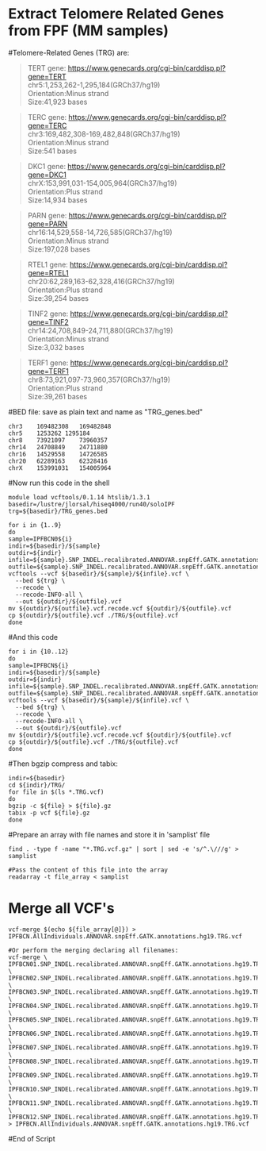 # Extract Telomere Related Genes from FPF (MM samples)

#Telomere-Related Genes (TRG) are:
<br>
> TERT gene: https://www.genecards.org/cgi-bin/carddisp.pl?gene=TERT<br>
chr5:1,253,262-1,295,184(GRCh37/hg19)<br>
Orientation:Minus strand<br>
Size:41,923 bases<br>

> TERC gene: https://www.genecards.org/cgi-bin/carddisp.pl?gene=TERC<br>
chr3:169,482,308-169,482,848(GRCh37/hg19)<br>
Orientation:Minus strand<br>
Size:541 bases<br>

> DKC1 gene: https://www.genecards.org/cgi-bin/carddisp.pl?gene=DKC1<br>
chrX:153,991,031-154,005,964(GRCh37/hg19)<br>
Orientation:Plus strand<br>
Size:14,934 bases<br>

> PARN gene: https://www.genecards.org/cgi-bin/carddisp.pl?gene=PARN<br>
chr16:14,529,558-14,726,585(GRCh37/hg19)<br>
Orientation:Minus strand<br>
Size:197,028 bases<br>

> RTEL1 gene: https://www.genecards.org/cgi-bin/carddisp.pl?gene=RTEL1<br>
chr20:62,289,163-62,328,416(GRCh37/hg19)<br>
Orientation:Plus strand<br>
Size:39,254 bases<br>

> TINF2 gene: https://www.genecards.org/cgi-bin/carddisp.pl?gene=TINF2<br>
chr14:24,708,849-24,711,880(GRCh37/hg19)<br>
Orientation:Minus strand<br>
Size:3,032 bases<br>

> TERF1 gene: https://www.genecards.org/cgi-bin/carddisp.pl?gene=TERF1<br>
chr8:73,921,097-73,960,357(GRCh37/hg19)<br>
Orientation:Plus strand<br>
Size:39,261 bases<br>

#BED file: save as plain text and name as "TRG_genes.bed"<br>
```[Bash]
chr3	169482308	169482848
chr5	1253262	1295184
chr8	73921097	73960357
chr14	24708849	24711880
chr16	14529558	14726585
chr20	62289163	62328416
chrX	153991031	154005964
```

#Now run this code in the shell
```[Bash]
module load vcftools/0.1.14 htslib/1.3.1
basedir=/lustre/jlorsal/hiseq4000/run40/soloIPF
trg=${basedir}/TRG_genes.bed

for i in {1..9}
do
sample=IPFBCN0${i}
indir=${basedir}/${sample}
outdir=${indir}
infile=${sample}.SNP_INDEL.recalibrated.ANNOVAR.snpEff.GATK.annotations.hg19
outfile=${sample}.SNP_INDEL.recalibrated.ANNOVAR.snpEff.GATK.annotations.hg19.TRG
vcftools --vcf ${basedir}/${sample}/${infile}.vcf \
  --bed ${trg} \
  --recode \
  --recode-INFO-all \
  --out ${outdir}/${outfile}.vcf
mv ${outdir}/${outfile}.vcf.recode.vcf ${outdir}/${outfile}.vcf
cp ${outdir}/${outfile}.vcf ./TRG/${outfile}.vcf
done
```
#And this code
```
for i in {10..12}
do
sample=IPFBCN${i}
indir=${basedir}/${sample}
outdir=${indir}
infile=${sample}.SNP_INDEL.recalibrated.ANNOVAR.snpEff.GATK.annotations.hg19
outfile=${sample}.SNP_INDEL.recalibrated.ANNOVAR.snpEff.GATK.annotations.hg19.TRG
vcftools --vcf ${basedir}/${sample}/${infile}.vcf \
  --bed ${trg} \
  --recode \
  --recode-INFO-all \
  --out ${outdir}/${outfile}.vcf
mv ${outdir}/${outfile}.vcf.recode.vcf ${outdir}/${outfile}.vcf
cp ${outdir}/${outfile}.vcf ./TRG/${outfile}.vcf
done
```

#Then bgzip compress and tabix:
```[Bash]
indir=${basedir}
cd ${indir}/TRG/
for file in $(ls *.TRG.vcf)
do
bgzip -c ${file} > ${file}.gz
tabix -p vcf ${file}.gz
done
```

#Prepare an array with file names and store it in 'samplist' file
```[Bash]
find . -type f -name "*.TRG.vcf.gz" | sort | sed -e 's/^.\///g' > samplist

#Pass the content of this file into the array
readarray -t file_array < samplist
```

# Merge all VCF's
```[Bash]
vcf-merge $(echo ${file_array[@]}) > IPFBCN.AllIndividuals.ANNOVAR.snpEff.GATK.annotations.hg19.TRG.vcf

#Or perform the merging declaring all filenames:
vcf-merge \
IPFBCN01.SNP_INDEL.recalibrated.ANNOVAR.snpEff.GATK.annotations.hg19.TRG.vcf.gz \
IPFBCN02.SNP_INDEL.recalibrated.ANNOVAR.snpEff.GATK.annotations.hg19.TRG.vcf.gz \
IPFBCN03.SNP_INDEL.recalibrated.ANNOVAR.snpEff.GATK.annotations.hg19.TRG.vcf.gz \
IPFBCN04.SNP_INDEL.recalibrated.ANNOVAR.snpEff.GATK.annotations.hg19.TRG.vcf.gz \
IPFBCN05.SNP_INDEL.recalibrated.ANNOVAR.snpEff.GATK.annotations.hg19.TRG.vcf.gz \
IPFBCN06.SNP_INDEL.recalibrated.ANNOVAR.snpEff.GATK.annotations.hg19.TRG.vcf.gz \
IPFBCN07.SNP_INDEL.recalibrated.ANNOVAR.snpEff.GATK.annotations.hg19.TRG.vcf.gz \
IPFBCN08.SNP_INDEL.recalibrated.ANNOVAR.snpEff.GATK.annotations.hg19.TRG.vcf.gz \
IPFBCN09.SNP_INDEL.recalibrated.ANNOVAR.snpEff.GATK.annotations.hg19.TRG.vcf.gz \
IPFBCN10.SNP_INDEL.recalibrated.ANNOVAR.snpEff.GATK.annotations.hg19.TRG.vcf.gz \
IPFBCN11.SNP_INDEL.recalibrated.ANNOVAR.snpEff.GATK.annotations.hg19.TRG.vcf.gz \
IPFBCN12.SNP_INDEL.recalibrated.ANNOVAR.snpEff.GATK.annotations.hg19.TRG.vcf.gz > IPFBCN.AllIndividuals.ANNOVAR.snpEff.GATK.annotations.hg19.TRG.vcf
```

#End of Script
